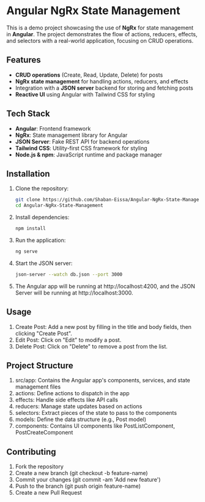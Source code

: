 # Angular NgRx State Management

This is a demo project showcasing the use of **NgRx** for state management in **Angular**. The project demonstrates the flow of actions, reducers, effects, and selectors with a real-world application, focusing on CRUD operations.

## Features

- **CRUD operations** (Create, Read, Update, Delete) for posts
- **NgRx state management** for handling actions, reducers, and effects
- Integration with a **JSON server** backend for storing and fetching posts
- **Reactive UI** using Angular with Tailwind CSS for styling

## Tech Stack

- **Angular**: Frontend framework
- **NgRx**: State management library for Angular
- **JSON Server**: Fake REST API for backend operations
- **Tailwind CSS**: Utility-first CSS framework for styling
- **Node.js & npm**: JavaScript runtime and package manager

## Installation

1. Clone the repository:

   ```bash
   git clone https://github.com/Shaban-Eissa/Angular-NgRx-State-Management.git
   cd Angular-NgRx-State-Management
   ```
2. Install dependencies:
   ```bash
   npm install
   ```

3. Run the application:
   ```bash
   ng serve
   ```

4. Start the JSON server:
   ```bash
   json-server --watch db.json --port 3000
   ```

5. The Angular app will be running at http://localhost:4200, and the JSON Server will be running at http://localhost:3000.

## Usage
1. Create Post: Add a new post by filling in the title and body fields, then clicking "Create Post".
2. Edit Post: Click on "Edit" to modify a post.
3. Delete Post: Click on "Delete" to remove a post from the list.

## Project Structure
1. src/app: Contains the Angular app's components, services, and state management files
2. actions: Define actions to dispatch in the app
3. effects: Handle side effects like API calls
4. reducers: Manage state updates based on actions
5. selectors: Extract pieces of the state to pass to the components
6. models: Define the data structure (e.g., Post model)
7. components: Contains UI components like PostListComponent, PostCreateComponent

## Contributing
1. Fork the repository
2. Create a new branch (git checkout -b feature-name)
3. Commit your changes (git commit -am 'Add new feature')
4. Push to the branch (git push origin feature-name)
5. Create a new Pull Request
